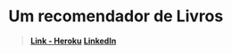 # Um recomendador de Livros

> **[Link - Heroku](qweeqw)**
>**[LinkedIn](https://www.linkedin.com/in/gustavo-röttgering-5058b554/)**
